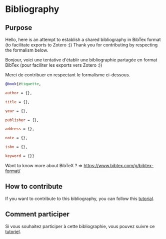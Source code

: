 # Bibliography

## Purpose

Hello, here is an attempt to establish a shared bibliography in BibTex format (to facilitate exports to Zotero :)) Thank you for contributing by respecting the formalism below.

Bonjour, voici une tentative d'établir une bibliographie partagée en format BibTex (pour faciliter les exports vers Zotero :))

Merci de contribuer en respectant le formalisme ci-dessous.

```bibtex
@book{étiquette,

author = {},

title = {},

year = {},

publisher = {},

address = {},

note = {},

isbn = {},

keyword = {}}
```

Want to know more about BibTeX ? => <https://www.bibtex.com/g/bibtex-format/>

## How to contribute

If you want to contribute to this bibliography, you can follow this [tutorial](./doc/CONTRIBUTING.md).

## Comment participer

Si vous souhaitez participer à cette bibliographie, vous pouvez suivre ce [tutoriel](./doc/CONTRIBUER.md).
